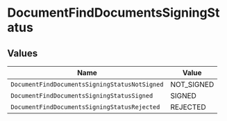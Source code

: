 # DocumentFindDocumentsSigningStatus


## Values

| Name                                          | Value                                         |
| --------------------------------------------- | --------------------------------------------- |
| `DocumentFindDocumentsSigningStatusNotSigned` | NOT_SIGNED                                    |
| `DocumentFindDocumentsSigningStatusSigned`    | SIGNED                                        |
| `DocumentFindDocumentsSigningStatusRejected`  | REJECTED                                      |